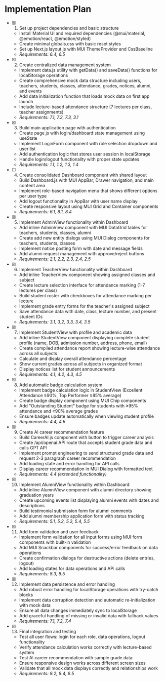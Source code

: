 # Implementation Plan

- [x] 1. Set up project dependencies and basic structure





  - Install Material UI and required dependencies (@mui/material, @emotion/react, @emotion/styled)
  - Create minimal globals.css with basic reset styles
  - Set up Next.js layout.js with MUI ThemeProvider and CssBaseline
  - _Requirements: 6.4, 6.5_

- [x] 2. Create centralized data management system





  - Implement data.js utility with getData() and saveData() functions for localStorage operations
  - Create comprehensive mock data structure including users, teachers, students, classes, attendance, grades, notices, alumni, and events
  - Add data initialization function that loads mock data on first app launch
  - Include lecture-based attendance structure (7 lectures per class, teacher assignments)
  - _Requirements: 7.1, 7.2, 7.3, 3.1_

- [x] 3. Build main application page with authentication





  - Create page.js with login/dashboard state management using useState
  - Implement LoginForm component with role selection dropdown and user list
  - Add authentication logic that stores user session in localStorage
  - Handle login/logout functionality with proper state updates
  - _Requirements: 1.1, 1.2, 1.3, 1.4_

- [ ] 4. Create consolidated Dashboard component with shared layout





  - Build Dashboard.js with MUI AppBar, Drawer navigation, and main content area
  - Implement role-based navigation menu that shows different options per user type
  - Add logout functionality in AppBar with user name display
  - Create responsive layout using MUI Grid and Container components
  - _Requirements: 6.1, 8.1, 8.4_

- [x] 5. Implement AdminView functionality within Dashboard





  - Add inline AdminView component with MUI DataGrid tables for teachers, students, classes, alumni
  - Create add new entity dialogs using MUI Dialog components for teachers, students, classes
  - Implement notice posting form with date and message fields
  - Add alumni request management with approve/reject buttons
  - _Requirements: 2.1, 2.2, 2.3, 2.4, 2.5_

- [x] 6. Implement TeacherView functionality within Dashboard






  - Add inline TeacherView component showing assigned classes and subject
  - Create lecture selection interface for attendance marking (1-7 lectures per class)
  - Build student roster with checkboxes for attendance marking per lecture
  - Implement grade entry forms for the teacher's assigned subject
  - Save attendance data with date, class, lecture number, and present student IDs
  - _Requirements: 3.1, 3.2, 3.3, 3.4, 3.5_

- [x] 7. Implement StudentView with profile and academic data






  - Add inline StudentView component displaying complete student profile (name, DOB, admission number, address, phone, email)
  - Create compiled attendance report showing lecture-wise attendance across all subjects
  - Calculate and display overall attendance percentage
  - Show current grades across all subjects in organized format
  - Display notices list for student announcements
  - _Requirements: 4.1, 4.2, 4.3, 4.5_

- [x] 8. Add automatic badge calculation system






  - Implement badge calculation logic in StudentView (Excellent Attendance ≥90%, Top Performer ≥85% average)
  - Create badge display component using MUI Chip components
  - Add "Outstanding Student" badge for students with ≥95% attendance and ≥90% average grades
  - Ensure badges update automatically when viewing student profile
  - _Requirements: 4.4, 4.6_

- [x] 9. Create AI career recommendation feature






  - Build CareerAI.js component with button to trigger career analysis
  - Create /api/openai API route that accepts student grade data and calls GPT API
  - Implement prompt engineering to send structured grade data and request 2-3 paragraph career recommendation
  - Add loading state and error handling for API calls
  - Display career recommendation in MUI Dialog with formatted text
  - _Requirements: 4.4 (extended functionality)_

- [x] 10. Implement AlumniView functionality within Dashboard






  - Add inline AlumniView component with alumni directory showing graduation years
  - Create upcoming events list displaying alumni events with dates and descriptions
  - Build testimonial submission form for alumni comments
  - Add alumni membership application form with status tracking
  - _Requirements: 5.1, 5.2, 5.3, 5.4, 5.5_

- [x] 11. Add form validation and user feedback






  - Implement form validation for all input forms using MUI form components with built-in validation
  - Add MUI Snackbar components for success/error feedback on data operations
  - Create confirmation dialogs for destructive actions (delete entries, logout)
  - Add loading states for data operations and API calls
  - _Requirements: 8.3, 8.5_

- [x] 12. Implement data persistence and error handling






  - Add robust error handling for localStorage operations with try-catch blocks
  - Implement data corruption detection and automatic re-initialization with mock data
  - Ensure all data changes immediately sync to localStorage
  - Add graceful handling of missing or invalid data with fallback values
  - _Requirements: 7.1, 7.2, 7.4_

- [x] 13. Final integration and testing






  - Test all user flows: login for each role, data operations, logout functionality
  - Verify attendance calculation works correctly with lecture-based system
  - Test AI career recommendation with sample grade data
  - Ensure responsive design works across different screen sizes
  - Validate that all mock data displays correctly and relationships work
  - _Requirements: 8.2, 8.4, 8.5_